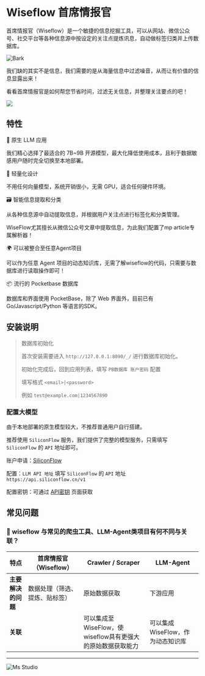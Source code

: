 # Wiseflow 首席情报官

首席情报官（Wiseflow）是一个敏捷的信息挖掘工具，可以从网站、微信公众号、社交平台等各种信息源中按设定的关注点提炼讯息，自动做标签归类并上传数据库。

![Bark](https://file.lifebus.top/imgs/bark_logo.png)

我们缺的其实不是信息，我们需要的是从海量信息中过滤噪音，从而让有价值的信息显露出来！

看看首席情报官是如何帮您节省时间，过滤无关信息，并整理关注要点的吧！

![](https://img.shields.io/badge/%E6%96%B0%E7%96%86%E8%90%8C%E6%A3%AE%E8%BD%AF%E4%BB%B6%E5%BC%80%E5%8F%91%E5%B7%A5%E4%BD%9C%E5%AE%A4-%E6%8F%90%E4%BE%9B%E6%8A%80%E6%9C%AF%E6%94%AF%E6%8C%81-blue)

## 特性

🚀 原生 LLM 应用

我们精心选择了最适合的 7B~9B 开源模型，最大化降低使用成本，且利于数据敏感用户随时完全切换至本地部署。

🌱 轻量化设计

不用任何向量模型，系统开销很小，无需 GPU，适合任何硬件环境。

🗃️ 智能信息提取和分类

从各种信息源中自动提取信息，并根据用户关注点进行标签化和分类管理。

WiseFlow尤其擅长从微信公众号文章中提取信息，为此我们配置了mp article专属解析器！

🌍 可以被整合至任意Agent项目

可以作为任意 Agent 项目的动态知识库，无需了解wiseflow的代码，只需要与数据库进行读取操作即可！

📦 流行的 Pocketbase 数据库

数据库和界面使用 PocketBase，除了 Web 界面外，目前已有 Go/Javascript/Python 等语言的SDK。

## 安装说明

> 数据库初始化
>
> 首次安装需要进入 `http://127.0.0.1:8090/_/` 进行数据库初始化。
>
> 初始化完成后，回到应用列表，填写 `PB数据库 账户密码` 配置
>
> 填写格式 `<email>|<password>`
>
> 例如 `test@example.com|1234567890`

### 配置大模型

由于本地部署的原生模型较大，不推荐普通用户自行搭建。

推荐使用 `SiliconFlow` 服务，我们提供了完整的模型服务，只需填写 `SiliconFlow` 的 `API` 地址即可。

账户申请：[SiliconFlow](https://cloud.siliconflow.cn?referrer=clzusc8v803r712nttz3gbfq5)

配置：`LLM API 地址` 填写 `SiliconFlow` 的 `API` 地址 `https://api.siliconflow.cn/v1`

配置密钥：可通过 [API密钥](https://cloud.siliconflow.cn/account/ak) 页面获取

## 常见问题

### 🔄 wiseflow 与常见的爬虫工具、LLM-Agent类项目有何不同与关联？

| 特点          | 首席情报官（Wiseflow） | Crawler / Scraper                     | LLM-Agent            |
|-------------|-----------------|---------------------------------------|----------------------|
| **主要解决的问题** | 数据处理（筛选、提炼、贴标签） | 原始数据获取                                | 下游应用                 |
| **关联**      |                 | 可以集成至WiseFlow，使wiseflow具有更强大的原始数据获取能力 | 可以集成WiseFlow，作为动态知识库 |

---

![Ms Studio](https://file.lifebus.top/imgs/ms_blank_001.png)
